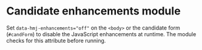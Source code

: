 # Candidate enhancements module

Set `data-hmj-enhancements="off"` on the `<body>` or the candidate form (`#candForm`) to disable the JavaScript enhancements at runtime. The module checks for this attribute before running.
